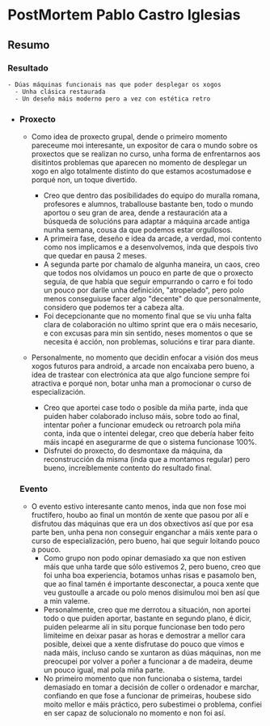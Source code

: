 # PostMortem Pablo Castro Iglesias
## Resumo
### Resultado
    - Dúas máquinas funcionais nas que poder desplegar os xogos
      - Unha clásica restaurada
      - Un deseño máis moderno pero a vez con estética retro
- ### Proxecto
  - Como idea de proxecto grupal, dende o primeiro momento pareceume moi interesante, un expositor de cara o mundo sobre os proxectos que se realizan no curso, unha forma de enfrentarnos aos disitintos problemas que aparecen no momento de desplegar un xogo en algo totalmente distinto do que estamos acostumadose e porqué non, un toque divertido.
    - Creo que dentro das posibilidades do equipo do muralla romana, profesores e alumnos, traballouse bastante ben, todo o mundo aportou o seu gran de area, dende a restauración ata a búsqueda de solucións para adaptar a máquina arcade antiga nunha semana, cousa da que podemos estar orgullosos.
    - A primeira fase, deseño e idea da arcade, a verdad, moi contento como nos implicamos e a desenvolvemos, inda que despois tivo que quedar en pausa 2 meses.
    - A segunda parte por chamalo de algunha maneira, un caos, creo que todos nos olvidamos un pouco en parte de que o proxecto seguía, de que había que seguir empurrando o carro e foi todo un pouco por darlle unha definición, "atropelado", pero polo menos conseguiuse facer algo "decente" do que personalmente, considero que podemos ter a cabeza alta.
    - Foi decepcionante que no momento final que se viu unha falta clara de colaboración no ultimo sprint que era o máis necesario, e con excusas para min sin sentido, neses momentos o que se necesita é acción, non problemas, solucións e tirar para diante. 
  
  - Personalmente, no momento que decidin enfocar a visión dos meus xogos futuros para android, a arcade non encaixaba pero bueno, a idea de trastear con electrónica ata que algo funcione sempre foi atractiva e porqué non, botar unha man a promocionar o curso de especialización.
    - Creo que aportei case todo o posible da miña parte, inda que puiden haber colaborado incluso máis, sobre todo ao final, intentar poñer a funcionar emudeck ou retroarch pola miña conta, inda que o intentei delegar, creo que debería haber feito máis incapé en asegurarme de que o sistema funcionase 100%.
    - Disfrutei do proxecto, do desmontaxe da máquina, da reconstrucción da misma (inda que a montamos regular) pero bueno, increíblemente contento do resultado final.
  
  ### Evento
  - O evento estivo interesante canto menos, inda que non fose moi fructífero, houbo ao final un montón de xente que pasou por alí e disfrutou das máquinas que era un dos obxectivos así que por esa parte ben, unha pena non conseguir enganchar a máis xente para o curso de especialización, pero bueno, hai que seguir loitando pouco a pouco.
    - Como grupo non podo opinar demasiado xa que non estiven máis que unha tarde que sólo estivemos 2, pero bueno, creo que foi unha boa experiencia, botamos unhas risas e pasamolo ben, que ao final tamén é importante desconectar, a pouca xente que veu gustoulle a arcade ou polo menos disimulou moi ben así que a min valeme.
    - Personalmente, creo que me derrotou a situación, non aportei todo o que puiden aportar, bastante en segundo plano, é dicir, puiden pelearme alí in situ porque funcionase ben todo pero limiteime en deixar pasar as horas e demostrar a mellor cara posible, deixei que a xente disfrutase do pouco que vimos e nada máis, incluso cando se xuntaron as dúas máquinas, non me preocupei por volver a poñer a funcionar a de madeira, deume un pouco igual, mal pola miña parte.
    - No primeiro momento que non funcionaba o sistema, tardei demasiado en tomar a decisión de coller o ordenador e marchar, confiando en que fose a funcionar de primeiras, houbese sido moito mellor e máis práctico, pero subestimei o problema, confiei en ser capaz de solucionalo no momento e non foi así.